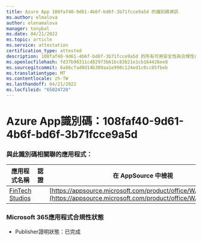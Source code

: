 ```yaml
---
title: Azure App 108faf40-9d61-4b6f-bd6f-3b71fcce9a5d 的識別碼資訊
ms.author: elmalova
author: elenamalova
manager: tonybal
ms.date: 04/21/2022
ms.topic: article
ms.service: attestation
certification_type: attested
description: 108faf40-9d61-4b6f-bd6f-3b71fcce9a5d 的所有可用安全性與合規性資訊。
ms.openlocfilehash: fd37b98311cd82973b61bc83b21e1cb164426ee8
ms.sourcegitcommit: 6a86cfad0d14b309aa1e990c124ed1c0cc85fbeb
ms.translationtype: MT
ms.contentlocale: zh-TW
ms.lasthandoff: 04/21/2022
ms.locfileid: "65024720"
---
```

# <a name="azure-app-id-108faf40-9d61-4b6f-bd6f-3b71fcce9a5d"></a>Azure App識別碼：108faf40-9d61-4b6f-bd6f-3b71fcce9a5d


### <a name="apps-associated-with-this-id"></a>與此識別碼相關聯的應用程式：
| **應用程式名稱** | **認證** | **在 AppSource 中檢視** |
|--------------|---------------|-----------------------|
| [FinTech Studios](../forward/WA200003969.md) |  | [https://appsource.microsoft.com/product/office/WA200003969](https://appsource.microsoft.com/product/office/WA200003969) |

### <a name="microsoft-365-app-compliance-status"></a>Microsoft 365應用程式合規性狀態
- Publisher證明狀態：已完成

